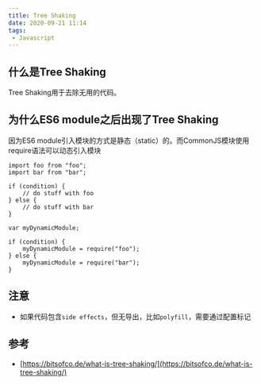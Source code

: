 ```yaml
---
title: Tree Shaking
date: 2020-09-21 11:14
tags: 
 - Javascript
---
```


## 什么是Tree Shaking
Tree Shaking用于去除无用的代码。

## 为什么ES6 module之后出现了Tree Shaking
因为ES6 module引入模块的方式是静态（static）的。而CommonJS模块使用require语法可以动态引入模块
```
import foo from "foo";
import bar from "bar";

if (condition) {
    // do stuff with foo
} else {
    // do stuff with bar
}
```

```
var myDynamicModule;

if (condition) {
    myDynamicModule = require("foo");
} else {
    myDynamicModule = require("bar");
}
```

## 注意
* 如果代码包含`side effects`，但无导出，比如`polyfill`，需要通过配置标记


## 参考
* [https://bitsofco.de/what-is-tree-shaking/](https://bitsofco.de/what-is-tree-shaking/)